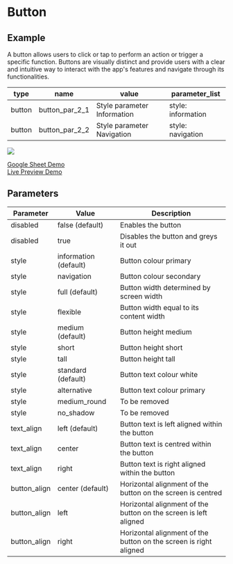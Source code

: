 # Button

## Example

A button allows users to click or tap to perform an action or trigger a specific function. Buttons are visually distinct and provide users with a clear and intuitive way to interact with the app's features and navigate through its functionalities.

| type      | name          | value                     |parameter_list |
| --------- | ------------  | ------                    |--------- |
|button	    |button_par_2_1	|Style parameter Information|style: information|
|button	    |button_par_2_2	|Style parameter Navigation	|style: navigation|

![](images/button.png)

[Google Sheet Demo](https://docs.google.com/spreadsheets/d/1OmgZICjM5EMT1KgLOU_ovDljRF_SPlpQAgkKWPrNX0s/edit#gid=569531329)   
[Live Preview Demo](https://idems-debug.web.app/template/comp_button)

## Parameters

| Parameter             | Value               | Description |
| ---------             | -----------         | --------- |
|disabled	            |false (default)      | Enables the button|
|disabled	            |true                 | Disables the button and greys it out|
|style                  |information (default)| Button colour primary|
|style                  |navigation           | Button colour secondary|
|style                  |full (default)       | Button width determined by screen width|
|style                  |flexible             | Button width equal to its content width|
|style                  |medium (default)     | Button height medium|
|style                  |short                | Button height short|
|style                  |tall                 | Button height tall |
|style                  |standard (default)   | Button text colour white|
|style                  |alternative          | Button text colour primary|
|style                  |medium_round         | To be removed|
|style                  |no_shadow            | To be removed|
|text_align             |left (default)       | Button text is left aligned within the button |
|text_align             |center               | Button text is centred within the button|
|text_align             |right                | Button text is right aligned within the button|
|button_align           |center (default)     | Horizontal alignment of the button on the screen is centred|
|button_align           |left                 | Horizontal alignment of the button on the screen is left aligned|
|button_align           |right                | Horizontal alignment of the button on the screen is right aligned|



